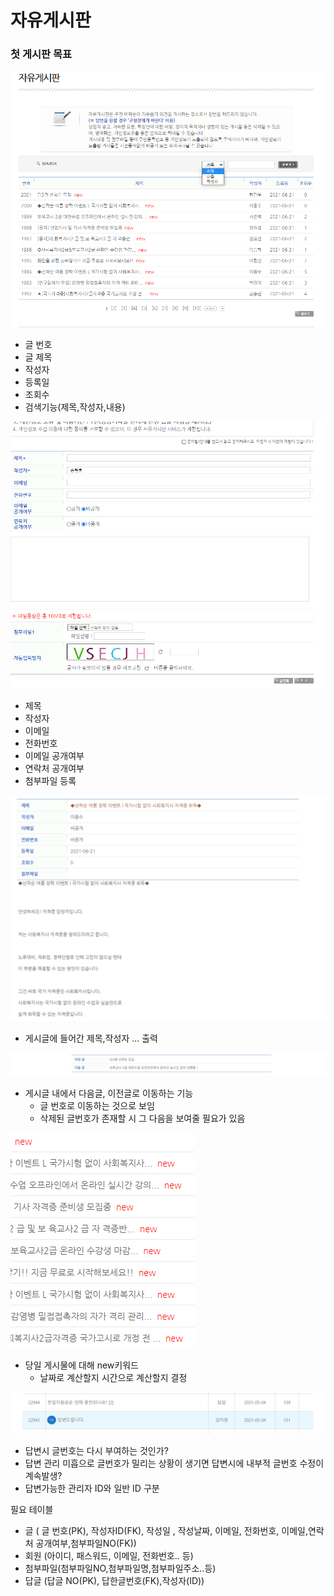
# 자유게시판

### 첫 게시판 목표

![자유게시판](./img/post01.png)

- 글 번호
- 글 제목
- 작성자
- 등록일
- 조회수
- 검색기능(제목,작성자,내용)

![글쓰기](./img/post02.png)
- 제목
- 작성자
- 이메일
- 전화번호
- 이메일 공개여부
- 연락처 공개여부
- 첨부파일 등록

![게시글](./img/post03.png)
- 게시글에 들어간 제목,작성자 ... 출력

![다음글](./img/post04.png)
- 게시글 내에서 다음글, 이전글로 이동하는 기능
    - 글 번호로 이동하는 것으로 보임
    - 삭제된 글번호가 존재할 시 그 다음을 보여줄 필요가 있음
    
![오늘 게시물](./img/post05.png)
- 당일 게시물에 대해 new키워드
    - 날짜로 계산할지 시간으로 계산할지 결정

![답변기능](./img/post06.png)
- 답변시 글번호는 다시 부여하는 것인가?
- 답변 관리 미흡으로 글번호가 밀리는 상황이 생기면 답변시에 내부적 글번호 수정이 계속발생?
- 답변가능한 관리자 ID와 일반 ID 구분


필요 테이블

- 글 ( 글 번호(PK), 작성자ID(FK), 작성일 , 작성날짜, 이메일, 전화번호, 이메일,연락처 공개여부,첨부파일NO(FK))
- 회원 (아이디, 패스워드, 이메일, 전화번호.. 등)
- 첨부파일(첨부파일NO,첨부파일명,첨부파일주소..등)
- 답글 (답글 NO(PK), 답한글번호(FK),작성자(ID))

